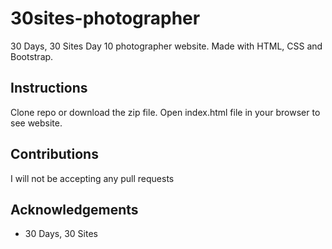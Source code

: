 # 30sites-photographer
30 Days, 30 Sites Day 10 photographer website. Made with HTML, CSS and Bootstrap.

## Instructions 
Clone repo or download the zip file. Open index.html file in your browser to see website.

## Contributions
I will not be accepting any pull requests

## Acknowledgements 
* 30 Days, 30 Sites
